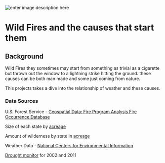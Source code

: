 ![enter image description here](https://lh3.googleusercontent.com/xBFbqhrVnFXy4yBkIN8M4nk1gumqpYN7MekZMBXDbRzpeeLwZHYQTSiKP5DecyDhmNx83jy1Sbm_)
# Wild Fires and the causes that start them

## Background
Wild Fires they sometimes may start from something as trivial as a cigarette but thrown out the window to a lightning strike hitting the ground. these causes can be both man made and some just coming from nature. 

This projects takes a dive into the relationship of weather and these causes.


### Data Sources
U.S. Forest Service - [Geospatial Data: Fire Program Analysis Fire Occurrence Database](https://enterprisecontent-usfs.opendata.arcgis.com/datasets/e4d020cb51304d5194860d4464da7ba7_0)

Size of each state by [acreage](https://beef2live.com/story-ranking-states-total-acres-0-108930)

Amount of wilderness by state in [acreage](https://www.wilderness.net/NWPS/chartResults?chartType=AcreageByStateMost)

Weather Data - [National Centers for Environmental Information](https://www.ncei.noaa.gov/support/access-data-service-api-user-documentation)

[Drought monitor](https://droughtmonitor.unl.edu/Maps/MapArchive.aspx) for 2002 and 2011
<!--stackedit_data:
eyJoaXN0b3J5IjpbMTI1NzE4MTgyOV19
-->